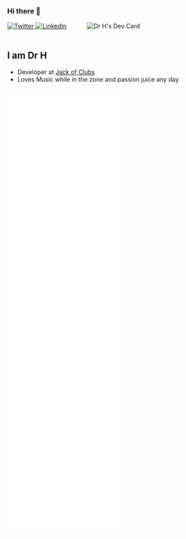 ### Hi there 👋

<div align="left">
  <a href="https://github.com/drh97">
    <img
      src="https://img.shields.io/static/v1?label=Github&logo=github&style=flat-square&color=000000&logoColor=ffffff&message=%E2%98%86"
      alt="Twitter"
    />
  </a>
  <a href="https://www.linkedin.com/in/josemaria-nabangi">
    <img
      src="https://img.shields.io/static/v1?logo=linkedin&style=flat-square&color=0072b1&label=LinkedIn&message=%E2%98%86"
      alt="LinkedIn"
    />
  </a>
  
  <a href="https://app.daily.dev/drh">
    <img align="right" 
         src="https://api.daily.dev/devcards/f4f7795bb92c48fa8ea9ccc80aac7fec.png?r=apo" 
         width="320" alt="Dr H's Dev Card"/>
  </a>

</div>

<br />

## I am Dr H

- Developer at [Jack of Clubs](https://www.jackofclubs.co.ke/)
- Loves Music while in the zone and passion juice any day


![Metrics](https://raw.githubusercontent.com/DrH97/drh97/main/github-metrics.svg)

<!--
**DrH97/drh97** is a ✨ _special_ ✨ repository because its `README.md` (this file) appears on your GitHub profile.

Here are some ideas to get you started:

- 🔭 I’m currently working on ...
- 🌱 I’m currently learning ...
- 👯 I’m looking to collaborate on ...
- 🤔 I’m looking for help with ...
- 💬 Ask me about ...
- 📫 How to reach me: ...
- 😄 Pronouns: ...
- ⚡ Fun fact: ...
-->
